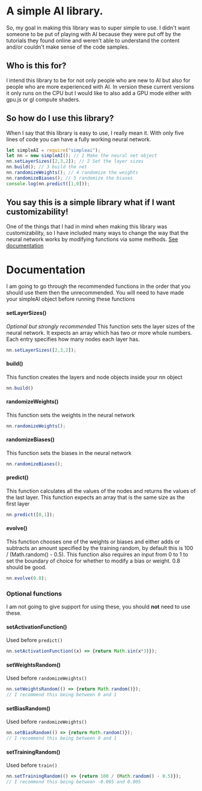 # A simple AI library.
So, my goal in making this library was to super simple to use. I didn't want someone to be put of playing with AI because they were put off by the tutorials they found online and weren't able to understand the content and/or couldn't make sense of the code samples.
## Who is this for?
I intend this library to be for not only people who are new to AI but also for people who are more experienced with AI. In version these current versions it only runs on the CPU but I would like to also add a GPU mode either with gpu.js or gl compute shaders.
## So how do I use this library?
When I say that this library is easy to use, I really mean it. With only five lines of code you can have a fully working neural network.
```js
let simpleAI = require("simpleai");
let nn = new simpleAI(); // 1 Make the neural net object
nn.setLayerSizes([2,3,2]); // 2 Set the layer sizes
nn.build(); // 3 build the net
nn.randomizeWeights(); // 4 randomize the weights
nn.randomizeBiases(); // 5 randomize the biases
console.log(nn.predict([1,0]));
```
## You say this is a simple library what if I want customizability!
One of the things that I had in mind when making this library was customizability, so I have included many ways to change the way that the neural network works by modifying functions via some methods. [See documentation](#Documentation)
# Documentation
I am going to go through the recommended functions in the order that you should use them then the unrecommended. You will need to have made your simpleAI object before running these functions
#### setLayerSizes()
*Optional but strongly recommended*
This function sets the layer sizes of the neural network. It expects an array which has two or more whole numbers. Each entry specifies how many nodes each layer has.
```js
nn.setLayerSizes([2,3,2]);
```
#### build()
This function creates the layers and node objects inside your nn object
```js
nn.build()
```
#### randomizeWeights()
This function sets the weights in the neural network
```js
nn.randomizeWeights();
```
#### randomizeBiases()
This function sets the biases in the neural network
```js
nn.randomizeBiases();
```
#### predict()
This function calculates all the values of the nodes and returns the values of the last layer. This function expects an array that is the same size as the first layer
```js
nn.predict([0,1]);
```
#### evolve()
This function chooses one of the weights or biases and either adds or subtracts an amount specified by the training random, by default this is 100 / (Math.random() - 0.5). This function also requires an input from 0 to 1 to set the boundary of choice for whether to modify a bias or weight. 0.8 should be good.
```js
nn.evolve(0.8);
```
### Optional functions
I am not going to give support for using these, you should **not** need to use these.
#### setActivationFunction()
Used before `predict()`
```js
nn.setActivationFunction((x) => {return Math.sin(x*3)});
```
#### setWeightsRandom()
Used before `randomizeWeights()`
```js
nn.setWeightsRandom(() => {return Math.random()});
// I recommend this being between 0 and 1
```
#### setBiasRandom()
Used before `randomizeWeights()`
```js
nn.setBiasRandom(() => {return Math.random()});
// I recommend this being between 0 and 1
```
#### setTrainingRandom()
Used before `train()`
```js
nn.setTrainingRandom(() => {return 100 / (Math.random() - 0.5)});
// I recommend this being between -0.005 and 0.005
```